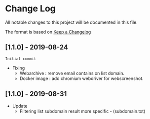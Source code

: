 # Change Log
All notable changes to this project will be documented in this file.

The format is based on [Keep a Changelog](http://keepachangelog.com/)

## [1.1.0] - 2019-08-24
```Initial commit```
 -  Fixing
       - Webarchive : remove email contains on list domain.
       - Docker image : add chromium webdriver for webscreenshot.

       
## [1.1.0] - 2019-08-31
 -  Update
       - Filtering list subdomain result more specific - (subdomain.txt)
   
